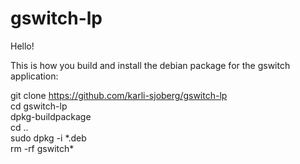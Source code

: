 # gswitch-lp

Hello!

This is how you build and install the debian package for the gswitch application:

git clone https://github.com/karli-sjoberg/gswitch-lp</br>
cd gswitch-lp</br>
dpkg-buildpackage</br>
cd ..</br>
sudo dpkg -i \*.deb</br>
rm -rf gswitch\*</br>
